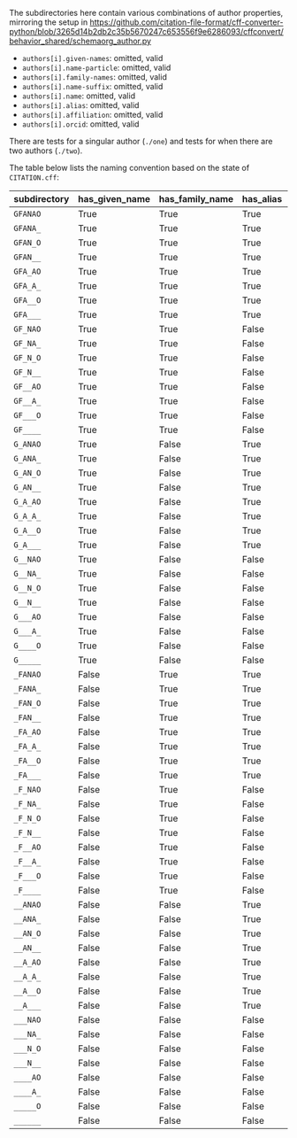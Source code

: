 The subdirectories here contain various combinations of author properties, mirroring the setup in https://github.com/citation-file-format/cff-converter-python/blob/3265d14b2db2c35b5670247c653556f9e6286093/cffconvert/behavior_shared/schemaorg_author.py 

- `authors[i].given-names`: omitted, valid
- `authors[i].name-particle`: omitted, valid
- `authors[i].family-names`: omitted, valid
- `authors[i].name-suffix`: omitted, valid
- `authors[i].name`: omitted, valid
- `authors[i].alias`: omitted, valid
- `authors[i].affiliation`: omitted, valid
- `authors[i].orcid`: omitted, valid

There are tests for a singular author (`./one`) and tests for when there are two authors (`./two`).

The table below lists the naming convention based on the state of `CITATION.cff`:

| subdirectory | has_given_name | has_family_name | has_alias | has_name | has_affiliation | has_orcid | notes |
| --- | --- | --- | --- | --- | --- | --- | --- |
| `GFANAO` | True | True | True | True | True | True |
| `GFANA_` | True | True | True | True | True | False |
| `GFAN_O` | True | True | True | True | False | True |
| `GFAN__` | True | True | True | True | False | False |
| `GFA_AO` | True | True | True | False | True | True |
| `GFA_A_` | True | True | True | False | True | False |
| `GFA__O` | True | True | True | False | False | True |
| `GFA___` | True | True | True | False | False | False |
| `GF_NAO` | True | True | False | True | True | True |
| `GF_NA_` | True | True | False | True | True | False |
| `GF_N_O` | True | True | False | True | False | True |
| `GF_N__` | True | True | False | True | False | False |
| `GF__AO` | True | True | False | False | True | True |
| `GF__A_` | True | True | False | False | True | False |
| `GF___O` | True | True | False | False | False | True |
| `GF____` | True | True | False | False | False | False |
| `G_ANAO` | True | False | True | True | True | True |
| `G_ANA_` | True | False | True | True | True | False |
| `G_AN_O` | True | False | True | True | False | True |
| `G_AN__` | True | False | True | True | False | False |
| `G_A_AO` | True | False | True | False | True | True |
| `G_A_A_` | True | False | True | False | True | False |
| `G_A__O` | True | False | True | False | False | True |
| `G_A___` | True | False | True | False | False | False |
| `G__NAO` | True | False | False | True | True | True |
| `G__NA_` | True | False | False | True | True | False |
| `G__N_O` | True | False | False | True | False | True |
| `G__N__` | True | False | False | True | False | False |
| `G___AO` | True | False | False | False | True | True |
| `G___A_` | True | False | False | False | True | False |
| `G____O` | True | False | False | False | False | True |
| `G_____` | True | False | False | False | False | False |
| `_FANAO` | False | True | True | True | True | True |
| `_FANA_` | False | True | True | True | True | False |
| `_FAN_O` | False | True | True | True | False | True |
| `_FAN__` | False | True | True | True | False | False |
| `_FA_AO` | False | True | True | False | True | True |
| `_FA_A_` | False | True | True | False | True | False |
| `_FA__O` | False | True | True | False | False | True |
| `_FA___` | False | True | True | False | False | False |
| `_F_NAO` | False | True | False | True | True | True |
| `_F_NA_` | False | True | False | True | True | False |
| `_F_N_O` | False | True | False | True | False | True |
| `_F_N__` | False | True | False | True | False | False |
| `_F__AO` | False | True | False | False | True | True |
| `_F__A_` | False | True | False | False | True | False |
| `_F___O` | False | True | False | False | False | True |
| `_F____` | False | True | False | False | False | False |
| `__ANAO` | False | False | True | True | True | True |
| `__ANA_` | False | False | True | True | True | False |
| `__AN_O` | False | False | True | True | False | True |
| `__AN__` | False | False | True | True | False | False |
| `__A_AO` | False | False | True | False | True | True |
| `__A_A_` | False | False | True | False | True | False |
| `__A__O` | False | False | True | False | False | True |
| `__A___` | False | False | True | False | False | False |
| `___NAO` | False | False | False | True | True | True |
| `___NA_` | False | False | False | True | True | False |
| `___N_O` | False | False | False | True | False | True |
| `___N__` | False | False | False | True | False | False |
| `____AO` | False | False | False | False | True | True |
| `____A_` | False | False | False | False | True | False |
| `_____O` | False | False | False | False | False | True |
| `______` | False | False | False | False | False | False |
